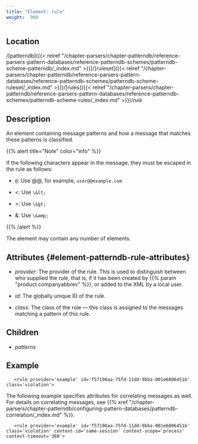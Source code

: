 ```yaml
---
title: "Element: rule"
weight:  900
---
```

<!-- DISCLAIMER: This file is based on the syslog-ng Open Source Edition documentation https://github.com/balabit/syslog-ng-ose-guides/commit/2f4a52ee61d1ea9ad27cb4f3168b95408fddfdf2 and is used under the terms of The syslog-ng Open Source Edition Documentation License. The file has been modified by Axoflow. -->


## Location

/[patterndb]({{< relref "/chapter-parsers/chapter-patterndb/reference-parsers-pattern-databases/reference-patterndb-schemes/patterndb-scheme-patterndb/_index.md" >}})/[ruleset]({{< relref "/chapter-parsers/chapter-patterndb/reference-parsers-pattern-databases/reference-patterndb-schemes/patterndb-scheme-ruleset/_index.md" >}})/[rules]({{< relref "/chapter-parsers/chapter-patterndb/reference-parsers-pattern-databases/reference-patterndb-schemes/patterndb-scheme-rules/_index.md" >}})/*rule*



## Description

An element containing message patterns and how a message that matches these patterns is classified.

{{% alert title="Note" color="info" %}}

If the following characters appear in the message, they must be escaped in the rule as follows:

  - `@`: Use @@, for example, `user@@example.com`

  - *<*: Use `\&lt;`

  - *>*: Use `\&gt;`

  - &: Use `\&amp;`

{{% /alert %}}

The *<rules>* element may contain any number of *<rule>* elements.



## Attributes {#element-patterndb-rule-attributes}

  - *provider*: The provider of the rule. This is used to distinguish between who supplied the rule, that is, if it has been created by {{% param "product.companyabbrev" %}}, or added to the XML by a local user.

  - *id*: The globally unique ID of the rule.

  - *class*: The class of the rule — this class is assigned to the messages matching a pattern of this rule.



## Children

  - *patterns*


## Example

```shell
   <rule provider='example' id='f57196aa-75fd-11dd-9bba-001e6806451b' class='violation'>
```

The following example specifies attributes for correlating messages as well. For details on correlating messages, see {{% xref "/chapter-parsers/chapter-patterndb/configuring-pattern-databases/patterndb-correlation/_index.md" %}}.

```shell
   <rule provider='example' id='f57196aa-75fd-11dd-9bba-001e6806451b' class='violation' context-id='same-session' context-scope='process' context-timeout='360'>
```


